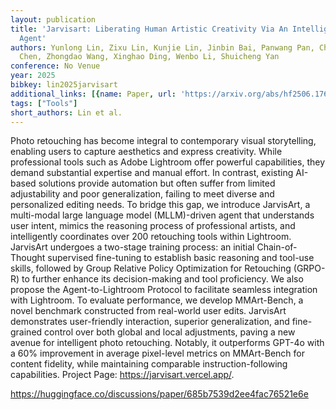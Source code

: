 ```yaml
---
layout: publication
title: 'Jarvisart: Liberating Human Artistic Creativity Via An Intelligent Photo Retouching
  Agent'
authors: Yunlong Lin, Zixu Lin, Kunjie Lin, Jinbin Bai, Panwang Pan, Chenxin Li, Haoyu
  Chen, Zhongdao Wang, Xinghao Ding, Wenbo Li, Shuicheng Yan
conference: No Venue
year: 2025
bibkey: lin2025jarvisart
additional_links: [{name: Paper, url: 'https://arxiv.org/abs/hf2506.17612'}]
tags: ["Tools"]
short_authors: Lin et al.
---
```

Photo retouching has become integral to contemporary visual storytelling, enabling users to capture aesthetics and express creativity. While professional tools such as Adobe Lightroom offer powerful capabilities, they demand substantial expertise and manual effort. In contrast, existing AI-based solutions provide automation but often suffer from limited adjustability and poor generalization, failing to meet diverse and personalized editing needs. To bridge this gap, we introduce JarvisArt, a multi-modal large language model (MLLM)-driven agent that understands user intent, mimics the reasoning process of professional artists, and intelligently coordinates over 200 retouching tools within Lightroom. JarvisArt undergoes a two-stage training process: an initial Chain-of-Thought supervised fine-tuning to establish basic reasoning and tool-use skills, followed by Group Relative Policy Optimization for Retouching (GRPO-R) to further enhance its decision-making and tool proficiency. We also propose the Agent-to-Lightroom Protocol to facilitate seamless integration with Lightroom. To evaluate performance, we develop MMArt-Bench, a novel benchmark constructed from real-world user edits. JarvisArt demonstrates user-friendly interaction, superior generalization, and fine-grained control over both global and local adjustments, paving a new avenue for intelligent photo retouching. Notably, it outperforms GPT-4o with a 60% improvement in average pixel-level metrics on MMArt-Bench for content fidelity, while maintaining comparable instruction-following capabilities. Project Page: https://jarvisart.vercel.app/.

https://huggingface.co/discussions/paper/685b7539d2ee4fac76521e6e